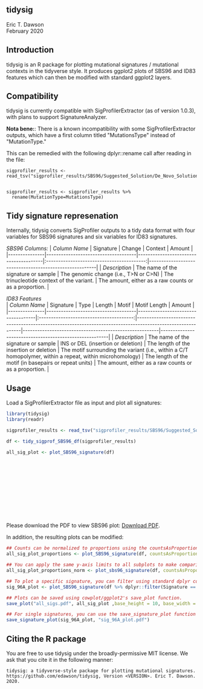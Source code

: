 tidysig
--------
Eric T. Dawson  
February 2020

## Introduction
tidysig is an R package for plotting mutational signatures / mutational contexts in
the tidyverse style. It produces ggplot2 plots of SBS96 and ID83 features which can then
be modified with standard ggplot2 layers.

## Compatibility
tidysig is currently compatible with SigProfilerExtractor (as of version 1.0.3),
with plans to support SignatureAnalyzer.

**Nota bene:**: There is a known incompatibility with some SigProfilerExtractor outputs,
which have a first column titled "MutationsType" instead of "MutationType."

This can be remedied with the following dplyr::rename call after reading in the file:
```
sigprofiler_results <- read_tsv("sigprofiler_results/SBS96/Suggested_Solution/De_Novo_Solution/De_Novo_Solution_Signatures_SBS96.txt")


sigprofiler_results <- sigprofiler_results %>%
  rename(MutationType=MutationsType)
```

## Tidy signature represenation
Internally, tidysig converts SigProfiler outputs to a tidy data format with four variables for SBS96
signatures and six variables for ID83 signatures.

*SBS96 Columns:*
| *Column Name* | Signature | Change | Context | Amount |
|---------------|-------------------------------------|---------------------------------------|:-----------------------------------------:|--------------------------------------------------------|
| *Description* | The name of the signature or sample | The genomic change (i.e., T>N or C>N) | The trinucleotide context of the variant. | The amount, either as a raw counts or as a proportion. |


*ID83 Features*  
| *Column Name* | Signature | Type | Length | Motif | Motif Length | Amount |
|---------------|-------------------------------------|------------------------------------|:---------------------------------------:|------------------------------------------------------------------------------------------------------------|--------------------------------------------------------|--------------------------------------------------------|
| *Description* | The name of the signature or sample | INS or DEL (insertion or deletion) | The length of the insertion or deletion | The motif surrounding the variant (i.e., within a C/T homopolymer, within a repeat, within microhomology)  | The length of the motif (in basepairs or repeat units) | The amount, either as a raw counts or as a proportion. |
## Usage

Load a SigProfilerExtractor file as input and plot all signatures:  
```R
library(tidysig)
library(readr)

sigprofiler_results <- read_tsv("sigprofiler_results/SBS96/Suggested_Solution/De_Novo_Solution/De_Novo_Solution_Signatures_SBS96.txt")

df <- tidy_sigprof_SBS96_df(sigprofiler_results)

all_sig_plot <- plot_SBS96_signature(df)
```
<object data="https://github.com/edawson/tidysig/blob/master/images/sbs96_example_plot.pdf" type="application/pdf" width="700px" height="700px">
    <embed src="https://github.com/edawson/tidysig/blob/master/images/sbs96_example_plot.pdf">
        <p>Please download the PDF to view SBS96 plot: <a href="https://github.com/edawson/tidysig/blob/master/images/sbs96_example_plot.pdf">Download PDF</a>.</p>
    </embed>
</object>


In addition, the resulting plots can be modified:

```R
## Counts can be normalized to proportions using the countsAsProportions argument
all_sig_plot_proportions <- plot_SBS96_signature(df, countsAsProportions=TRUE)

## You can apply the same y-axis limits to all subplots to make comparison between signatures easier.
all_sig_plot_proportions_norm <- plot_sbs96_signature(df, countsAsProportions=TRUE, ylimits=c(0,0.5)

## To plot a specific signature, you can filter using standard dplyr commands.
sig_96A_plot <- plot_SBS96_signature(df %>% dplyr::filter(Signature == "96A"))

## Plots can be saved using cowplot/ggplot2's save_plot function.
save_plot("all_sigs.pdf", all_sig_plot ,base_height = 10, base_width = 12)

## For single signatures, you can use the save_signature_plot function
save_signature_plot(sig_96A_plot, "sig_96A_plot.pdf")
```

## Citing the R package
You are free to use tidysig under the broadly-permissive MIT license. We ask 
that you cite it in the following manner:
```
tidysig: a tidyverse-style package for plotting mutational signatures. https://github.com/edawson/tidysig, Version <VERSION>. Eric T. Dawson. 2020.
```
